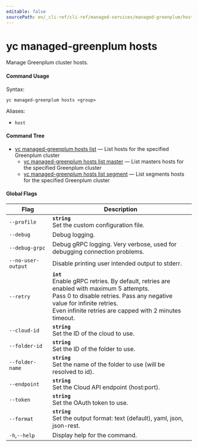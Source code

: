 ```yaml
---
editable: false
sourcePath: en/_cli-ref/cli-ref/managed-services/managed-greenplum/hosts/index.md
---
```


# yc managed-greenplum hosts

Manage Greenplum cluster hosts.

#### Command Usage

Syntax: 

`yc managed-greenplum hosts <group>`

Aliases: 

- `host`

#### Command Tree

- [yc managed-greenplum hosts list](list/index.md) — List hosts for the specified Greenplum cluster
	- [yc managed-greenplum hosts list master](list/master.md) — List masters hosts for the specified Greenplum cluster
	- [yc managed-greenplum hosts list segment](list/segment.md) — List segments hosts for the specified Greenplum cluster

#### Global Flags

| Flag | Description |
|----|----|
|`--profile`|<b>`string`</b><br/>Set the custom configuration file.|
|`--debug`|Debug logging.|
|`--debug-grpc`|Debug gRPC logging. Very verbose, used for debugging connection problems.|
|`--no-user-output`|Disable printing user intended output to stderr.|
|`--retry`|<b>`int`</b><br/>Enable gRPC retries. By default, retries are enabled with maximum 5 attempts.<br/>Pass 0 to disable retries. Pass any negative value for infinite retries.<br/>Even infinite retries are capped with 2 minutes timeout.|
|`--cloud-id`|<b>`string`</b><br/>Set the ID of the cloud to use.|
|`--folder-id`|<b>`string`</b><br/>Set the ID of the folder to use.|
|`--folder-name`|<b>`string`</b><br/>Set the name of the folder to use (will be resolved to id).|
|`--endpoint`|<b>`string`</b><br/>Set the Cloud API endpoint (host:port).|
|`--token`|<b>`string`</b><br/>Set the OAuth token to use.|
|`--format`|<b>`string`</b><br/>Set the output format: text (default), yaml, json, json-rest.|
|`-h`,`--help`|Display help for the command.|
